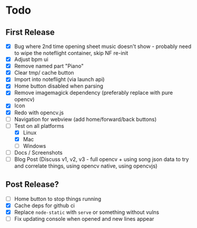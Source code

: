 # Todo

## First Release

- [x] Bug where 2nd time opening sheet music doesn't show - probably need to wipe the noteflight container, skip NF re-init
- [x] Adjust bpm ui
- [x] Remove named part "Piano"
- [x] Clear tmp/ cache button
- [x] Import into noteflight (via launch api)
- [x] Home button disabled when parsing
- [x] Remove imagemagick dependency (preferably replace with pure opencv)
- [x] Icon
- [x] Redo with opencv.js
- [ ] Navigation for webview (add home/forward/back buttons)
- [ ] Test on all platforms
  - [x] Linux
  - [x] Mac
  - [ ] Windows
- [ ] Docs / Screenshots
- [ ] Blog Post (Discuss v1, v2, v3 - full opencv + using song json data to try and correlate things, using opencv native, using opencvjs)

## Post Release?

- [ ] Home button to stop things running
- [x] Cache deps for github ci
- [x] Replace `node-static` with `serve` or something without vulns
- [ ] Fix updating console when opened and new lines appear

